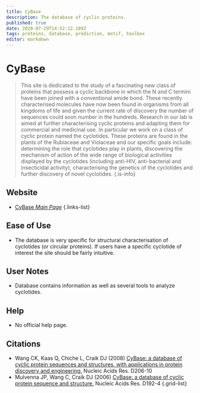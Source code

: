 ```yaml
---
title: CyBase
description: The database of cyclic proteins.
published: true
date: 2020-07-29T14:52:12.189Z
tags: proteins, database, prediction, motif, toolbox
editor: markdown
---
```


# CyBase

> This site is dedicated to the study of a fascinating new class of proteins that possess a cyclic backbone in which the N and C termini have been joined with a conventional amide bond. These recently characterised molecules have now been found in organisms from all kingdoms of life and given the current rate of discovery the number of sequences could soon number in the hundreds.
&NewLine;
Research in our lab is aimed at further characterising cyclic proteins and adapting them for commercial and medicinal use. In particular we work on a class of cyclic protein named the cyclotides. These proteins are found in the plants of the Rubiaceae and Violaceae and our specific goals include: determining the role that cyclotides play in plants, discovering the mechanism of action of the wide range of biological activities displayed by the cyclotides (including anti-HIV, anti-bacterial and insecticidal activity), characterising the genetics of the cyclotides and further discovery of novel cyclotides.
{.is-info}

 

## Website 

- [CyBase *Main Page*](http://www.cybase.org.au/)
 {.links-list}


## Ease of Use

- The database is very specific for structural characterisation of cyclotides (or circular proteins). If users have a specific cyclotide of interest the site should be fairly intuitive. 

## User Notes

- Database contains information as well as several tools to analyze cyclotides. 

## Help

- No official help page.

## Citations

- Wang CK, Kaas Q, Chiche L, Craik DJ (2008) [CyBase: a database of cyclic protein sequences and structures, with applications in protein discovery and engineering.](https://academic.oup.com/nar/article/36/suppl_1/D206/2507945) Nucleic Acids Res. D206-10
- Mulvenna JP, Wang C, Craik DJ (2006) [CyBase: a database of cyclic protein sequence and structure.](https://academic.oup.com/nar/article/34/suppl_1/D192/1132200) Nucleic Acids Res. D192-4
{.grid-list}